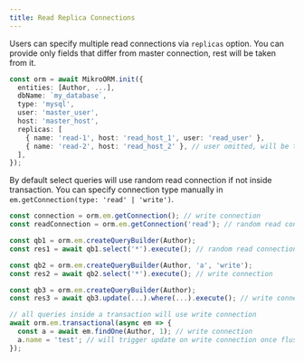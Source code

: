 ```yaml
---
title: Read Replica Connections
---
```


Users can specify multiple read connections via `replicas` option. You can provide only fields that differ from master connection, rest will be taken from it.

```typescript
const orm = await MikroORM.init({
  entities: [Author, ...],
  dbName: `my_database`,
  type: 'mysql',
  user: 'master_user',
  host: 'master_host',
  replicas: [
    { name: 'read-1', host: 'read_host_1', user: 'read_user' },
    { name: 'read-2', host: 'read_host_2' }, // user omitted, will be taken from master connection
  ],
});
```

By default select queries will use random read connection if not inside transaction. You can specify connection type manually in `em.getConnection(type: 'read' | 'write')`.

```typescript
const connection = orm.em.getConnection(); // write connection
const readConnection = orm.em.getConnection('read'); // random read connection

const qb1 = orm.em.createQueryBuilder(Author);
const res1 = await qb1.select('*').execute(); // random read connection

const qb2 = orm.em.createQueryBuilder(Author, 'a', 'write');
const res2 = await qb2.select('*').execute(); // write connection

const qb3 = orm.em.createQueryBuilder(Author);
const res3 = await qb3.update(...).where(...).execute(); // write connection

// all queries inside a transaction will use write connection
await orm.em.transactional(async em => {
  const a = await em.findOne(Author, 1); // write connection
  a.name = 'test'; // will trigger update on write connection once flushed
});
```
